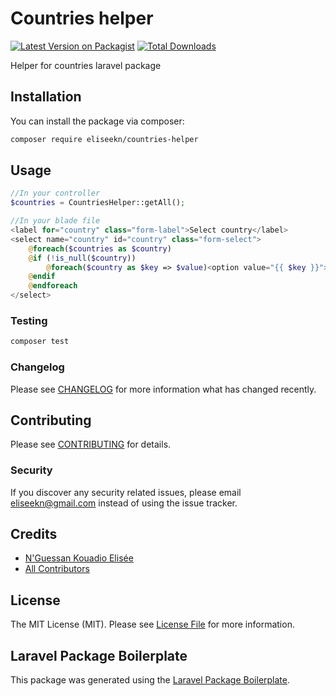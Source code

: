 # Countries helper

[![Latest Version on Packagist](https://img.shields.io/packagist/v/eliseekn/countries-helper.svg?style=flat-square)](https://packagist.org/packages/eliseekn/countries-helper)
[![Total Downloads](https://img.shields.io/packagist/dt/eliseekn/countries-helper.svg?style=flat-square)](https://packagist.org/packages/eliseekn/countries-helper)

Helper for countries laravel package

## Installation

You can install the package via composer:

```bash
composer require eliseekn/countries-helper
```

## Usage

```php
//In your controller
$countries = CountriesHelper::getAll();

//In your blade file
<label for="country" class="form-label">Select country</label>
<select name="country" id="country" class="form-select">
    @foreach($countries as $country)
    @if (!is_null($country))
        @foreach($country as $key => $value)<option value="{{ $key }}">{{ $value }}</option>@endforeach
    @endif
    @endforeach
</select>
```

### Testing

```bash
composer test
```

### Changelog

Please see [CHANGELOG](CHANGELOG.md) for more information what has changed recently.

## Contributing

Please see [CONTRIBUTING](CONTRIBUTING.md) for details.

### Security

If you discover any security related issues, please email eliseekn@gmail.com instead of using the issue tracker.

## Credits

-   [N'Guessan Kouadio Elisée](https://github.com/eliseekn)
-   [All Contributors](../../contributors)

## License

The MIT License (MIT). Please see [License File](LICENSE.md) for more information.

## Laravel Package Boilerplate

This package was generated using the [Laravel Package Boilerplate](https://laravelpackageboilerplate.com).
